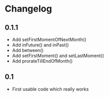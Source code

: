 # Changelog
## 0.1.1
- Add setFirstMomentOfNextMonth()
- Add inFuture() and inPast()
- Add between()
- Add setFirstMoment() and setLastMoment() 
- Add prorateTillEndOfMonth()
## 0.1
- First usable code which really works
